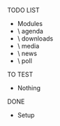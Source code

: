 TODO LIST
 * Modules
 *  \ agenda
 *  \ downloads
 *  \ media
 *  \ news
 *  \ poll

TO TEST
 * Nothing

DONE
 * Setup
